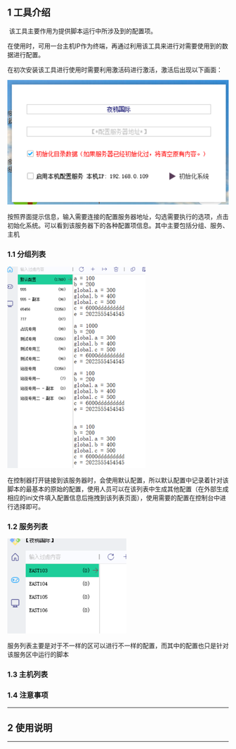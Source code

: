## 1 工具介绍

​	该工具主要作用为提供脚本运行中所涉及到的配置项。

​	在使用时，可用一台主机IP作为终端，再通过利用该工具来进行对需要使用到的数据进行配置。

​	在初次安装该工具进行使用时需要利用激活码进行激活，激活后出现以下画面：

![image-20250803005527134](./images/image-20250803005527134.png)

​	按照界面提示信息，输入需要连接的配置服务器地址，勾选需要执行的选项，点击初始化系统。可以看到该服务器下的各种配置项信息。
​	其中主要包括分组、服务、主机



### 1.1 分组列表

<img src="./images/image-20250803010707992.png" alt="image-20250803010707992" style="zoom: 50%;"/>

​	在控制器打开链接到该服务器时，会使用默认配置，所以默认配置中记录着针对该脚本的最基本的原始的配置，使用人员可以在该列表中生成其他配置（在外部生成相应的ini文件填入配置信息后拖拽到该列表页面），使用需要的配置在控制台中进行选择即可。



### 1.2 服务列表

<img src="./images/image-20250803010806436.png" alt="image-20250803010806436" style="zoom: 67%;"/>

​	服务列表主要是对于不一样的区可以进行不一样的配置，而其中的配置也只是针对该服务区中运行的脚本



### 1.3 主机列表







### 1.4 注意事项





---



## 2 使用说明



---



























